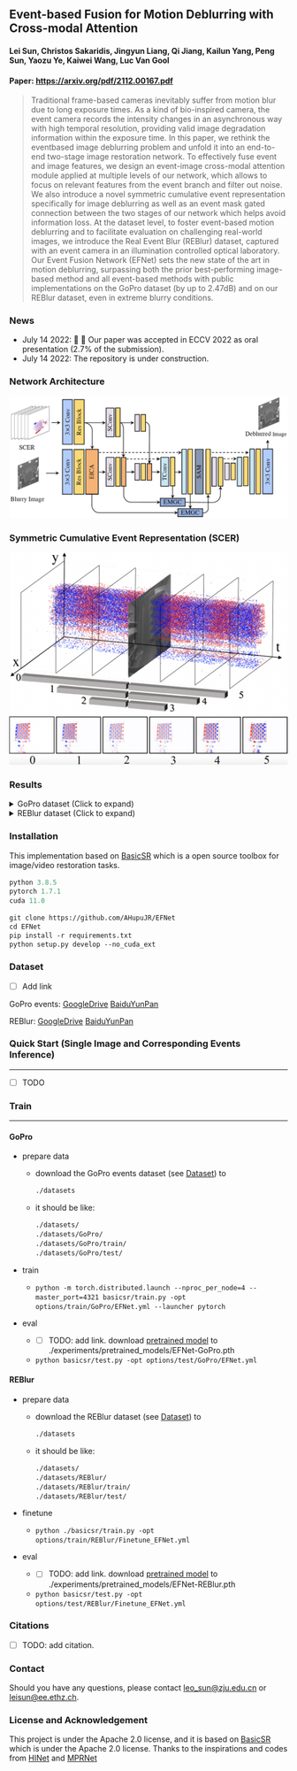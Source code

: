 Event-based Fusion for Motion Deblurring with Cross-modal Attention
---
#### Lei Sun, Christos Sakaridis, Jingyun Liang, Qi Jiang, Kailun Yang, Peng Sun, Yaozu Ye, Kaiwei Wang, Luc Van Gool
#### Paper: https://arxiv.org/pdf/2112.00167.pdf
> Traditional frame-based cameras inevitably suffer from motion blur due to long exposure times. As a kind of bio-inspired camera, the event camera records the intensity changes in an asynchronous way with high temporal resolution, providing valid image degradation information within the exposure time. In this paper, we rethink the eventbased image deblurring problem and unfold it into an end-to-end two-stage image restoration network. To effectively fuse event and image features, we design an event-image cross-modal attention module applied at multiple levels of our network, which allows to focus on relevant features from the event branch and filter out noise. We also introduce a novel symmetric cumulative event representation specifically for image deblurring as well as an event mask gated connection between the two stages of our network which helps avoid information loss. At the dataset level, to foster event-based motion deblurring and to facilitate evaluation on challenging real-world images, we introduce the Real Event Blur (REBlur) dataset, captured with an event camera in an illumination controlled optical laboratory. Our Event Fusion Network (EFNet) sets the new state of the art in motion deblurring, surpassing both the prior best-performing image-based method and all event-based methods with public implementations on the GoPro dataset (by up to 2.47dB) and on our REBlur dataset, even in extreme blurry conditions.


### News
- July 14 2022: :tada: :tada: Our paper was accepted in ECCV 2022 as oral presentation (2.7% of the submission).
- July 14 2022: The repository is under construction.


### Network Architecture

<img src="figures/models.png" alt="arch" style="zoom:100%;" />


### Symmetric Cumulative Event Representation (SCER)

<img src="figures/scer.png" alt="scer" style="zoom:100%;" />

### Results
<details><summary>GoPro dataset (Click to expand) </summary>
<img src="figures/qualitative_GoPro_1.jpg" alt="gopro1" style="zoom:100%;" />
<img src="figures/qualitative_GoPro_2.png" alt="gopro2" style="zoom:100%;" />
<img src="figures/table_gopro.png" alt="gopro_table" style="zoom:100%;" />
</details>

<details><summary>REBlur dataset (Click to expand) </summary>
<img src="figures/qualitative_REBlur_1.jpg" alt="reblur1" style="zoom:100%;" />
<img src="figures/qualitative_REBlur_2.png" alt="reblur2" style="zoom:100%;" />
<img src="figures/table_reblur.png" alt="reblur_table" style="zoom:100%;" />
</details>

### Installation
This implementation based on [BasicSR](https://github.com/xinntao/BasicSR) which is a open source toolbox for image/video restoration tasks. 

```python
python 3.8.5
pytorch 1.7.1
cuda 11.0
```



```
git clone https://github.com/AHupuJR/EFNet
cd EFNet
pip install -r requirements.txt
python setup.py develop --no_cuda_ext
```

### <span id="dataset_section"> Dataset </span> 
- [ ] Add link

GoPro events: [GoogleDrive](link)  [BaiduYunPan](link)

REBlur: [GoogleDrive](link)  [BaiduYunPan](link)


### Quick Start (Single Image and Corresponding Events Inference)
---

- [ ] TODO

### Train
---
#### GoPro

* prepare data
  
  * download the GoPro events dataset (see [Dataset](dataset_section)) to 
    ```bash
    ./datasets
    ```

  * it should be like:
  
    ```bash
    ./datasets/
    ./datasets/GoPro/
    ./datasets/GoPro/train/
    ./datasets/GoPro/test/
    ```

* train

  * ```python -m torch.distributed.launch --nproc_per_node=4 --master_port=4321 basicsr/train.py -opt options/train/GoPro/EFNet.yml --launcher pytorch```

* eval
  * - [ ] TODO: add link. download [pretrained model](link) to ./experiments/pretrained_models/EFNet-GoPro.pth
  * ```python basicsr/test.py -opt options/test/GoPro/EFNet.yml  ```
  

#### REBlur

* prepare data
  
  * download the REBlur dataset (see [Dataset](dataset_section)) to 
    ```bash
    ./datasets
    ```

  * it should be like:
  
    ```bash
    ./datasets/
    ./datasets/REBlur/
    ./datasets/REBlur/train/
    ./datasets/REBlur/test/
    ```

* finetune

  * ```python ./basicsr/train.py -opt options/train/REBlur/Finetune_EFNet.yml```

* eval
  * - [ ] TODO: add link. download [pretrained model](link) to ./experiments/pretrained_models/EFNet-REBlur.pth
  * ```python basicsr/test.py -opt options/test/REBlur/Finetune_EFNet.yml ```
  

### Citations

- [ ] TODO: add citation. 


### Contact
Should you have any questions, please contact leo_sun@zju.edu.cn or leisun@ee.ethz.ch.


### License and Acknowledgement

This project is under the Apache 2.0 license, and it is based on [BasicSR](https://github.com/xinntao/BasicSR) which is under the Apache 2.0 license. Thanks to the inspirations and codes from [HINet](https://github.com/megvii-model/HINet) and [MPRNet](https://github.com/swz30/MPRNet)



